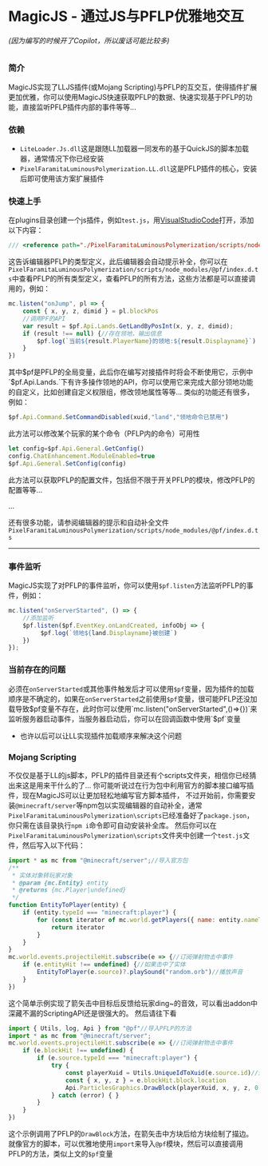 # MagicJS - 通过JS与PFLP优雅地交互
###### (因为编写的时候开了Copilot，所以废话可能比较多)
### 简介
MagicJS实现了LLJS插件(或Mojang Scripting)与PFLP的互交互，使得插件扩展更加优雅，你可以使用MagicJS快速获取PFLP的数据、快速实现基于PFLP的功能，直接监听PFLP插件内部的事件等等...
### 依赖
- `LiteLoader.Js.dll`这是跟随LL加载器一同发布的基于QuickJS的脚本加载器，通常情况下你已经安装
- `PixelFaramitaLuminousPolymerization.LL.dll`这是PFLP插件的核心，安装后即可使用该方案扩展插件

### 快速上手
在plugins目录创建一个js插件，例如`test.js`，用[VisualStudioCode](https://code.visualstudio.com/)打开，添加以下内容：
```js
/// <reference path="./PixelFaramitaLuminousPolymerization/scripts/node_modules/@pf/index.d.ts" /> 
```
这告诉编辑器PFLP的类型定义，此后编辑器会自动提示补全，你可以在`PixelFaramitaLuminousPolymerization/scripts/node_modules/@pf/index.d.ts`中查看PFLP的所有类型定义，查看PFLP的所有方法，这些方法都是可以直接调用的，例如：
```js
mc.listen("onJump", pl => {
    const { x, y, z, dimid } = pl.blockPos
    //调用PF的API
    var result = $pf.Api.Lands.GetLandByPosInt(x, y, z, dimid);
    if (result !== null) {//存在领地，输出信息
        $pf.log(`当前${result.PlayerName}的领地:${result.Displayname}`)
    }
})
```
其中$pf是PFLP的全局变量，此后你在编写对接插件时将会不断使用它，示例中`$pf.Api.Lands.`下有许多操作领地的API，你可以使用它来完成大部分领地功能的自定义，比如创建自定义权限组，修改领地属性等等...
类似的功能还有很多，例如：
```js
$pf.Api.Command.SetCommandDisabled(xuid,"land","领地命令已禁用")
```
此方法可以修改某个玩家的某个命令（PFLP内的命令）可用性
```js
let config=$pf.Api.General.GetConfig()
config.ChatEnhancement.ModuleEnabled=true
$pf.Api.General.SetConfig(config)
```
此方法可以获取PFLP的配置文件，包括但不限于开关PFLP的模块，修改PFLP的配置等等...

...

还有很多功能，请参阅编辑器的提示和自动补全文件`PixelFaramitaLuminousPolymerization/scripts/node_modules/@pf/index.d.ts`

---
### 事件监听
MagicJS实现了对PFLP的事件监听，你可以使用`$pf.listen`方法监听PFLP的事件，例如：
```js
mc.listen("onServerStarted", () => {
    //添加监听
    $pf.listen($pf.EventKey.onLandCreated, infoObj => {
         $pf.log(`领地${land.Displayname}被创建`)
    })
}); 
```

### 当前存在的问题
必须在`onServerStarted`或其他事件触发后才可以使用`$pf`变量，因为插件的加载顺序是不确定的，如果在`onServerStarted`之前使用`$pf`变量，很可能PFLP还没加载导致$pf变量不存在，此时你可以使用`mc.listen("onServerStarted",()=>{})`来监听服务器启动事件，当服务器启动后，你可以在回调函数中使用`$pf`变量
- 也许以后可以让LL实现插件加载顺序来解决这个问题

### Mojang Scripting
不仅仅是基于LL的js脚本，PFLP的插件目录还有个scripts文件夹，相信你已经猜出来这是用来干什么的了...
你可能听说过在行为包中利用官方的脚本接口编写插件，现在MagicJS可以让更加轻松地编写官方脚本插件，
不过开始前，你需要安装`@minecraft/server`等npm包以实现编辑器的自动补全，通常`PixelFaramitaLuminousPolymerization\scripts`已经准备好了`package.json`，你只需在该目录执行`npm i`命令即可自动安装补全库。
然后你可以在`PixelFaramitaLuminousPolymerization\scripts`文件夹中创建一个`test.js`文件，然后写入以下代码：
```js
import * as mc from "@minecraft/server";//导入官方包
/**
 * 实体对象转玩家对象
 * @param {mc.Entity} entity 
 * @returns {mc.Player|undefined} 
 */
function EntityToPlayer(entity) {
    if (entity.typeId === "minecraft:player") {
        for (const iterator of mc.world.getPlayers({ name: entity.nameTag })) {//通过mc.world.getPlayers方法找到与实体对应的玩家对象并返回
            return iterator
        }
    }
}
mc.world.events.projectileHit.subscribe(e => {//订阅弹射物击中事件
    if (e.entityHit !== undefined) {//如果击中了实体
        EntityToPlayer(e.source)?.playSound("random.orb")//播放声音
    }
})
```
这个简单示例实现了箭矢击中目标后反馈给玩家ding~的音效，可以看出addon中深藏不漏的ScriptingAPI还是很强大的。
然后请往下看
```js
import { Utils, log, Api } from "@pf"//导入PFLP的方法
import * as mc from "@minecraft/server";
mc.world.events.projectileHit.subscribe(e => {//订阅弹射物击中事件
    if (e.blockHit !== undefined) {
        if (e.source.typeId === "minecraft:player") {
            try {
                const playerXuid = Utils.UniqueIdToXuid(e.source.id)//这个方法可以把UniqueId转换成玩家的xuid
                const { x, y, z } = e.blockHit.block.location 
                Api.ParticlesGraphics.DrawBlock(playerXuid, x, y, z, 0.5, 0.9, 0.5, 0.03, 1, 0.5)//通过PFLP的API绘制方块描边
            } catch (error) { }
        }
    }
})
```
这个示例调用了PFLP的`DrawBlock`方法，在箭矢击中方块后给方块绘制了描边。就像官方的脚本，可以优雅地使用`import`来导入`@pf`模块，然后可以直接调用PFLP的方法，类似上文的`$pf`变量